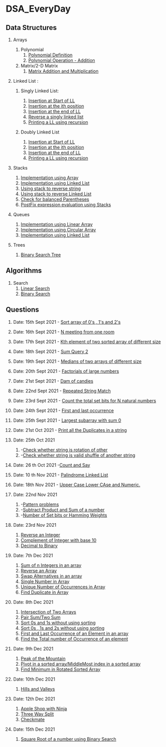 # DSA_EveryDay

## Data Structures
1. Arrays
    1. Polynomial
        1. [Polynomial Definition](./data_structures/arrays/polynomials/polyDefine.cpp)
        2. [Polynomial Operation - Addition](./data_structures/arrays/polynomials/polyAdd.cpp)
    2. Matrix/2-D Matrix
        1. [Matrix Addition and Multiplication](./data_structures/arrays/matrix/matrixAddition_Multiplication.cpp)
2. Linked List : 
    1. Singly Linked List:
        1. [Insertion at Start of LL](./data_structures/linkedList/singlyLinkedList/insertion_at_Start.cpp)
        2. [Insertion at the ith position](./data_structures/linkedList/singlyLinkedList/insertion_At_nth_Position.cpp)
        3. [Insertion at the end of LL](./data_structures/linkedList/singlyLinkedList/insertion_at_the_end.cpp)
        4. [Reverse a singly linked list](./data_structures/linkedList/singlyLinkedList/reverse_singly_linked_list.cpp)
        5. [Printing a LL using recursion](./data_structures/linkedList/singlyLinkedList/display_using_recusrion.cpp)

    2. Doubly Linked List
        1. [Insertion at Start of LL](./data_structures/linkedList/doublyLinkedList/insertion_at_Start.cpp)
        2. [Insertion at the ith position](./data_structures/linkedList/doublyLinkedList/insertion_At_nth_Position.cpp)
        3. [Insertion at the end of LL](./data_structures/linkedList/doublyLinkedList/insertion_at_the_end.cpp)
        4. [Printing a LL using recursion](./data_structures/linkedList/doublyLinkedList/display_using_recusrion.cpp)
3. Stacks
    1. [Implementation using Array](./data_structures/stacks/implementation_using_array.cpp)
    2. [Implementation using Linked List](./data_structures/stacks/implementation_using_LL.cpp)
    3. [Using stack to reverse string](./data_structures/stacks/reversal_of_string_using_stack.cpp)
    4. [Using stack to reverse Linked List](./data_structures/stacks/reversal_of_LL_using_stack.cpp)
    5. [Check for balanced Parentheses](./data_structures/stacks/check_balanced_parentheses.cpp)
    6. [PostFix expression evaluation using Stacks](./data_structures/stacks/postfix_stacks.cpp)

4. Queues 
    1. [Implementation using Linear Array](./data_structures/queues/implementation_using_array.cpp)
    2. [Implementation using Circular Array](./data_structures/queues/implementation_using_CircularArray.cpp)
    3. [Implementation using Linked List](./data_structures/queues/implementation_using_LL.cpp)

5. Trees
    1. [Binary Search Tree](./data_structures/trees/BST.cpp)

## Algorithms
1. Search
    1. [Linear Search](./algorithms/searching/linearSearch.cpp)
    2. [Binary Search](./algorithms/searching/binarySearch.cpp)

## Questions 
1.  Date: 15th Sept 2021 - [Sort array of 0's , 1's and 2's](./practice/sort_array_of_0_2_1.cpp)
2.  Date: 16th Sept 2021 - [N meeting from one room](./practice/n_meeting_from_one_room.cpp)
3.  Date: 17th Sept 2021 - [Kth element of two sorted array of different size](./practice/kth_element_in_2_sorted_array_of_different_size.cpp) 
4.  Date: 18th Sept 2021 - [Sum Query 2](./practice/sum_query_2.cpp)  
5.  Date: 19th Sept 2021 - [Medians of two arrays of different size](/median_of_two_arrays_of_different_size.cpp)  
6.  Date: 20th Sept 2021 - [Factorials of large numbers](./practice/factorials_of_large_numbers.cpp) 
7.  Date: 21st Sept 2021 - [Dam of candies](./practice/dam_of_candies.cpp) 
8.  Date: 22nd Sept 2021 - [Repeated String Match](./practice/repeated_string_match.cpp)  
9.  Date: 23rd Sept 2021 - [Count the total set bits for N natural numbers](./practice/count_total_set_bits.cpp)  
10.  Date: 24th Sept 2021 - [First and last occurrence](./practice/first_last_occurrence.cpp)  
11. Date: 25th Sept 2021 - [Largest subarray with sum 0](./practice/largest_subarray_with_sum_0.cpp)
12. Date: 21st Oct 2021 - [Print all the Duplicates in a string](./practice/print_all_duplicates.cpp)
13. Date: 25th Oct 2021  
    1. -[Check whether string is rotation of other](./practice/rotaions_string_check.cpp) 
    2. -[Check whether string is valid shuffle of another string](./practice/string_shuffle_fo_another_string.cpp)
14. Date: 26 th Oct 2021 -[Count and Say](./practice/count_and_say.cpp)
15. Date: 10 th Nov 2021 - [Palindrome Linked List](./practice/palindromeLinkedList.cpp)
16. Date: 18th Nov 2021 - [Upper Case Lower CAse and Numeric.](./practice/upperCase_lowerCase_numeric.cpp)
17. Date: 22nd Nov 2021 
    1. -[Pattern problems](./practice/patterns.cpp)
    2. -[Subtract Product and Sum of a number](./practice/subtractProductAndSum.cpp)
    3. -[Number of Set bits or Hamming Weights](./practice/hammingWeight.cpp)
18. Date: 23rd Nov 2021
    1. [Reverse an Integer](./practice/reverseInteger.cpp)
    2. [Complement of Integer with base 10](./practice/complementOfBase10.cpp)
    3. [Decimal to Binary](./practice/decimalToBinary.cpp)

19. Date: 7th Dec 2021
    1. [Sum of n Integers in an array](./practice/sumNInteger.cpp)
    2. [Reverse an Array](./practice/reverseArray.cpp)
    3. [Swap Alternatives in an array](./practice/swapAlternativeArray.cpp)
    4. [Single Number in Array](./practice/singleNumber.cpp)
    5. [Unique Number of Occurrences in Array](./practice/findUniqueElement.cpp)
    6. [Find Duplicate in Array](./practice/findDuplicate.cpp)

20. Date: 8th Dec 2021
    1. [Intersection of Two Arrays](./practice/intersectionOf2Arrays.cpp)
    2. [Pair Sum/Two Sum](./practice/pairSum.cpp)
    3. [Sort 0s and 1s without using sorting](./practice/sort_0_1.cpp)
    4. [Sort 0s , 1s and 2s without using sorting](./practice/sort_0_1_2.cpp)
    5. [First and Last Occurrence of an Element in an array](./practice/firstLastOcc.cpp)
    6. [Find the Total number of Occurrence of an element](./practice/totalOcc.cpp)

21. Date: 9th Dec 2021
    1. [Peak of the Mountain](./practice/peakOfMountain.cpp)
    2. [Pivot in a sorted array/MiddleMost index in a sorted array](./practice/middlemostIndex.cpp)
    3. [Find Minimum in Rotated Sorted Array](./practice/pivotIndex.cpp)

22. Date: 10th Dec 2021
    1. [Hills and Valleys](./practice/hillsValleys.cpp)
23. Date: 12th Dec 2021
    1. [Apple Shop with Ninja](./practice/appleShopNinja.cpp)
    2. [Three Way Split](./practice/threeWaySplit.cpp)
    3. [Checkmate](./practice/checkMate.cpp)
24. Date: 15th Dec 2021
    1. [Square Root of a number using Binary Search](./practice/sqrtUsingBinearSearch.cpp)
